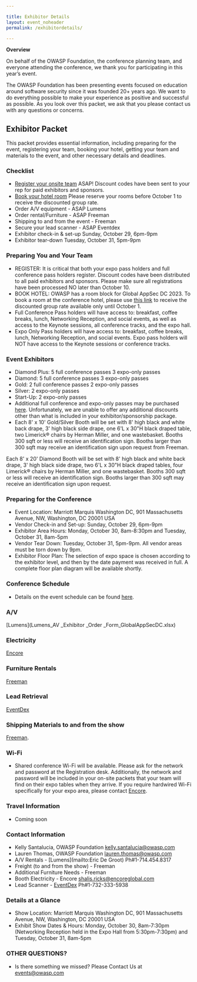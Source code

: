 ```yaml
---

title: Exhibitor Details
layout: event_noheader
permalink: /exhibitordetails/

---
```

**Overview**

On behalf of the OWASP Foundation, the conference planning team, and everyone attending the conference, we thank you for participating in this year’s event.

The OWASP Foundation has been presenting events focused on education around software security since it was founded 20+ years ago.
We want to do everything possible to make your experience as positive and successful as possible. As you look over this packet, we ask that you please contact us with any questions or concerns.

## Exhibitor Packet

This packet provides essential information, including preparing for the event, registering your team, booking your hotel, getting your team and materials to the event, and other necessary details and deadlines.

### Checklist

+ [Register your onsite team](https://www.eventbrite.com/e/owasp-global-appsec-washington-dc-2023-tickets-519195877847) ASAP! Discount codes have been sent to your rep for paid exhibitors and sponsors.
+ [Book your hotel room](https://book.passkey.com/event/50528867/owner/10764415/home) Please reserve your rooms before October 1 to receive the discounted group rate.
+ Order A/V equipment - ASAP Lumens 
+ Order rental/Furniture -  ASAP Freeman
+ Shipping to and from the event - Freeman
+ Secure your lead scanner - ASAP Eventdex
+ Exhibitor check-in & set-up Sunday, October 29, 6pm-9pm
+ Exhibitor tear-down Tuesday, October 31, 5pm-9pm

### Preparing You and Your Team

+ REGISTER: It is critical that both your expo pass holders and full conference pass holders register. Discount codes have been distributed to all paid exhibitors and sponsors. Please make sure all registrations have been processed NO later than October 10.
+ BOOK HOTEL: OWASP has a room block for Global AppSec DC 2023. To book a room at the conference hotel, please use [this link](https://book.passkey.com/event/50528867/owner/10764415/home) to receive the discounted group rate available only until October 1. 
+ Full Conference Pass holders will have access to: breakfast, coffee breaks, lunch, Networking Reception, and social events, as well as access to the Keynote sessions, all conference tracks, and the expo hall. 
+ Expo Only Pass holders will have access to: breakfast, coffee breaks, lunch, Networking Reception, and social events. Expo pass holders will NOT have access to the Keynote sessions or conference tracks.

### Event Exhibitors

+ Diamond Plus: 5 full conference passes 3 expo-only passes
+ Diamond:  5 full conference passes 3 expo-only passes
+ Gold: 2 full conference passes 2 expo-only passes
+ Silver: 2 expo-only passes
+ Start-Up: 2 expo-only passes
+ Additional full conference and expo-only passes may be purchased [here](https://www.eventbrite.com/e/owasp-global-appsec-washington-dc-2023-tickets-519195877847). Unfortunately, we are unable to offer any additional discounts other than what is included in your exhibitor/sponsorship package.
+ Each 8' x 10' Gold/Silver Booth will be set with 8' high black and white back drape, 3' high black side drape, one 6'L x 30"H black draped table, two Limerick® chairs by Herman Miller, and one wastebasket. Booths 300 sqft or less will receive an identification sign. Booths larger than 300 sqft may receive an identification sign upon request from Freeman. 

Each 8' x 20' Diamond Booth will be set with 8' high black and white back drape, 3' high black side drape, two 6'L x 30"H black draped tables, four Limerick® chairs by Herman Miller, and one wastebasket. Booths 300 sqft or less will receive an identification sign. Booths larger than 300 sqft may receive an identification sign upon request.

### Preparing for the Conference

+ Event Location: Marriott Marquis Washington DC, 901 Massachusetts Avenue, NW, Washington, DC 20001 USA
+ Vendor Check-in and Set-up: Sunday, October 29, 6pm-9pm
+ Exhibitor Area Hours: Monday, October 30, 8am-8:30pm and Tuesday, October 31, 8am-5pm
+ Vendor Tear Down: Tuesday, October 31, 5pm-9pm. All vendor areas must be torn down by 9pm.
+ Exhibitor Floor Plan: The selection of expo space is chosen according to the exhibitor level, and then by the date payment was received in full. A complete floor plan diagram will be available shortly. 

### Conference Schedule
+ Details on the event schedule can be found [here](https://owasp2023globalappsecwashin.sched.com/).

### A/V
[Lumens](Lumens_AV _Exhibitor _Order _Form_GlobalAppSecDC.xlsx)

### Electricity
[Encore](/assets/files/MarriottMarquisWashingtonDCExhibitorKit.pdf)

### Furniture Rentals
[Freeman](TBA)

### Lead Retrieval
[EventDex](TBA)

### Shipping Materials to and from the show
[Freeman](TBA).

### Wi-Fi
+ Shared conference Wi-Fi will be available. Please ask for the network and password at the Registration desk. Additionally, the network and password will be included in your on-site packets that your team will find on their expo tables when they arrive. If you require hardwired Wi-Fi specifically for your expo area, please contact [Encore](/assets/files/MarriottMarquisWashingtonDCExhibitorKit.pdf).

### Travel Information
+ Coming soon

### Contact Information

+ Kelly Santalucia, OWASP Foundation [kelly.santalucia@owasp.com](mailto:kelly.santalucia@owasp.com)
+ Lauren Thomas, OWASP Foundation [lauren.thomas@owasp.com](mailto:lauren.thomas@owasp.com)
+ A/V Rentals - [Lumens](mailto:Eric De Groot) Ph#1-714.454.8317
+ Freight (to and from the show) - Freeman
+ Additional Furniture Needs - Freeman 
+ Booth Electricity - Encore [shalis.ricks@encoreglobal.com](mailto:shalis.ricks@encoreglobal.com)
+ Lead Scanner - [EventDex](mailto:shekar@eventdex.com) Ph#1-732-333-5938

### Details at a Glance

+ Show Location: Marriott Marquis Washington DC, 901 Massachusetts Avenue, NW, Washington, DC 20001 USA
+ Exhibit Show Dates & Hours: Monday, October 30, 8am-7:30pm (Networking Reception held in the Expo Hall from 5:30pm-7:30pm) and Tuesday, October 31, 8am-5pm
  
### OTHER QUESTIONS?

+ Is there something we missed? Please Contact Us at [events@owasp.com](mailto:events@owasp.com)

